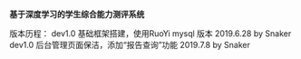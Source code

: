 **基于深度学习的学生综合能力测评系统** 

版本历程：
dev1.0  基础框架搭建，使用RuoYi mysql 版本  2019.6.28 by Snaker
dev1.0  后台管理页面保洁，添加“报告查询”功能  2019.7.8  by Snaker 


